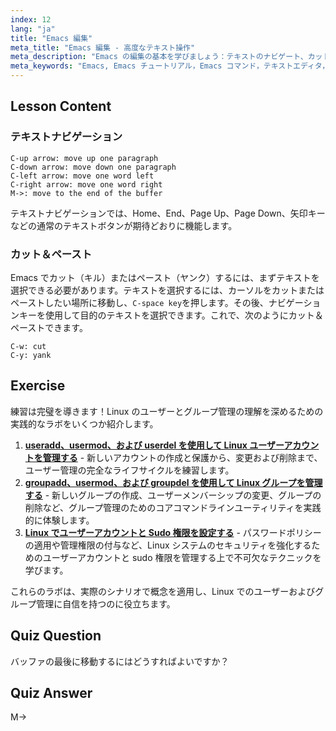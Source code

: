 ```yaml
---
index: 12
lang: "ja"
title: "Emacs 編集"
meta_title: "Emacs 編集 - 高度なテキスト操作"
meta_description: "Emacs の編集の基本を学びましょう：テキストのナビゲート、カット、効率的なペースト。この初心者向けのガイドは、Linux で必須の Emacs コマンドを習得するのに役立ちます。"
meta_keywords: "Emacs, Emacs チュートリアル，Emacs コマンド，テキストエディタ，Linux エディタ，Emacs ナビゲーション，初心者 Emacs, Emacs ガイド"
---
```


## Lesson Content

### テキストナビゲーション

```
C-up arrow: move up one paragraph
C-down arrow: move down one paragraph
C-left arrow: move one word left
C-right arrow: move one word right
M->: move to the end of the buffer
```

テキストナビゲーションでは、Home、End、Page Up、Page Down、矢印キーなどの通常のテキストボタンが期待どおりに機能します。

### カット＆ペースト

Emacs でカット（キル）またはペースト（ヤンク）するには、まずテキストを選択できる必要があります。テキストを選択するには、カーソルをカットまたはペーストしたい場所に移動し、`C-space key`を押します。その後、ナビゲーションキーを使用して目的のテキストを選択できます。これで、次のようにカット＆ペーストできます。

```
C-w: cut
C-y: yank
```

## Exercise

練習は完璧を導きます！Linux のユーザーとグループ管理の理解を深めるための実践的なラボをいくつか紹介します。

1. **[useradd、usermod、および userdel を使用して Linux ユーザーアカウントを管理する](https://labex.io/ja/labs/comptia-manage-linux-user-accounts-with-useradd-usermod-and-userdel-590837)** - 新しいアカウントの作成と保護から、変更および削除まで、ユーザー管理の完全なライフサイクルを練習します。
2. **[groupadd、usermod、および groupdel を使用して Linux グループを管理する](https://labex.io/ja/labs/comptia-manage-linux-groups-with-groupadd-usermod-and-groupdel-590836)** - 新しいグループの作成、ユーザーメンバーシップの変更、グループの削除など、グループ管理のためのコアコマンドラインユーティリティを実践的に体験します。
3. **[Linux でユーザーアカウントと Sudo 権限を設定する](https://labex.io/ja/labs/comptia-configure-user-accounts-and-sudo-privileges-in-linux-590856)** - パスワードポリシーの適用や管理権限の付与など、Linux システムのセキュリティを強化するためのユーザーアカウントと sudo 権限を管理する上で不可欠なテクニックを学びます。

これらのラボは、実際のシナリオで概念を適用し、Linux でのユーザーおよびグループ管理に自信を持つのに役立ちます。

## Quiz Question

バッファの最後に移動するにはどうすればよいですか？

## Quiz Answer

M->
